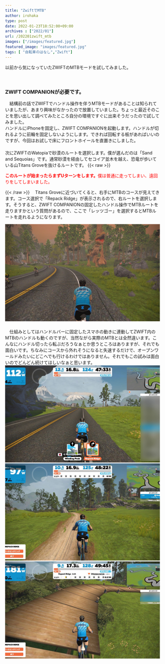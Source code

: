 ```yaml
---
title: "ZwiftでMTB"
author: irohaka
type: post
date: 2022-01-23T18:52:00+09:00
archives : ["2022/01"]
url: /202201zwift_mtb
images: ["/images/featured.jpg"]
featured_image: "images/featured.jpg"
tags: [ "自転車のはなし","Zwift"]
---
```


以前から気になっていたZWIFTのMTBモードを試してみました。    
<!--more-->
　  

### ZWIFT COMPANIONが必要です。
　結構前の話でZWIFTでハンドル操作を伴うMTBモードがあることは知られていましたが、あまり興味がなかったので放置していました。ちょっと最近そのことを思い出して調べてみたところ自分の環境ですぐに出来そうだったので試してみました。  
ハンドルにiPhoneを固定し、ZWIFT COMPANIONを起動します。ハンドルが切れるように前輪を固定しないようにします。できれば回転する板があればいいのですが、今回はお試しで床にフロントホイールを直置きにしました。  
　  
次にZWIFTのWatopiaで砂漠のルートを選択します。僕が選んだのは「Sand and Sequoias」です。通常砂漠を経由してセコイア並木を越え、恐竜が歩いている山Titans Groveを抜けるルートです。
{{< raw >}}
<p style="color:red;"><b>このルートが始まったらまずUターンをします。</b>僕は普通に走ってしまい、遠回りをしてしまいました。</p>
{{< /raw >}}
　Titans Groveに近づいてくると、右手にMTBのコースが見えてきます。コース選択で「Repack Ridge」が表示されるので、右ルートを選択します。そうすると、ZWIFT COMPANIONの固定したハンドル操作でMTBルートを走りますかという質問があるので、ここで「レッツゴー」を選択するとMTBルートを走れるようになります。  

![遠回りで通った恐竜エリア。恐竜が動いています。](images/2022-0123-01.jpg)  
　  
　仕組みとしてはハンドルバーに固定したスマホの動きに連動してZWIFT内のMTBのハンドルも動くのですが、当然ながら実際のMTBとは全然違います。こんなにハンドル切ったら転ぶだろうなぁとか思うところはありますが、それでも面白いです。ちなみにコースから外れそうになると失速するだけで、オープンワールドみたいにどこへでも行けるわけではありません。それでもこの試みは面白いのでどんどん続けてほしいなぁと思います。
　  
![Repack Ridge入り口。入り口にはMTBが置いてありました。](images/2022-0123-02.jpg)  
![動きが新鮮です。](images/2022-0123-03.jpg)  
![遠近感](images/2022-0123-04.jpg)  
